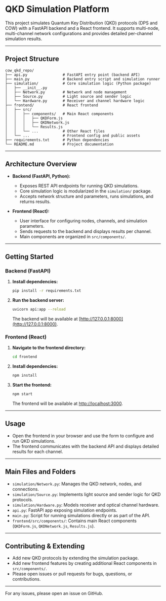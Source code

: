 # QKD Simulation Platform

This project simulates Quantum Key Distribution (QKD) protocols (DPS and COW) with a FastAPI backend and a React frontend. It supports multi-node, multi-channel network configurations and provides detailed per-channel simulation results.

---

## Project Structure

```
cow_qkd_repo/
├── api.py                # FastAPI entry point (backend API)
├── main.py               # Backend entry script and simulation runner
├── simulation/           # Core simulation logic (Python package)
│   ├── __init__.py
│   ├── Network.py        # Network and node management
│   ├── Source.py         # Light source and sender logic
│   └── Hardware.py       # Receiver and channel hardware logic
├── frontend/             # React frontend
│   ├── src/
│   │   ├── components/   # Main React components
│   │   │   ├── QKDForm.js
│   │   │   ├── QKDNetwork.js
│   │   │   └── Results.js
│   │   └── ...           # Other React files
│   └── ...               # Frontend config and public assets
├── requirements.txt      # Python dependencies
└── README.md             # Project documentation
```

---

## Architecture Overview

- **Backend (FastAPI, Python):**
  - Exposes REST API endpoints for running QKD simulations.
  - Core simulation logic is modularized in the `simulation/` package.
  - Accepts network structure and parameters, runs simulations, and returns results.

- **Frontend (React):**
  - User interface for configuring nodes, channels, and simulation parameters.
  - Sends requests to the backend and displays results per channel.
  - Main components are organized in `src/components/`.

---

## Getting Started

### Backend (FastAPI)

1. **Install dependencies:**
   ```bash
   pip install -r requirements.txt
   ```
2. **Run the backend server:**
   ```bash
   uvicorn api:app --reload
   ```
   The backend will be available at [http://127.0.0.1:8000](http://127.0.0.1:8000).

### Frontend (React)

1. **Navigate to the frontend directory:**
   ```bash
   cd frontend
   ```
2. **Install dependencies:**
   ```bash
   npm install
   ```
3. **Start the frontend:**
   ```bash
   npm start
   ```
   The frontend will be available at [http://localhost:3000](http://localhost:3000).

---

## Usage
- Open the frontend in your browser and use the form to configure and run QKD simulations.
- The frontend communicates with the backend API and displays detailed results for each channel.

---

## Main Files and Folders
- `simulation/Network.py`: Manages the QKD network, nodes, and connections.
- `simulation/Source.py`: Implements light source and sender logic for QKD protocols.
- `simulation/Hardware.py`: Models receiver and optical channel hardware.
- `api.py`: FastAPI app exposing simulation endpoints.
- `main.py`: Script for running simulations directly or as part of the API.
- `frontend/src/components/`: Contains main React components (`QKDForm.js`, `QKDNetwork.js`, `Results.js`).

---

## Contributing & Extending
- Add new QKD protocols by extending the simulation package.
- Add new frontend features by creating additional React components in `src/components/`.
- Please open issues or pull requests for bugs, questions, or contributions.

---

For any issues, please open an issue on GitHub. 